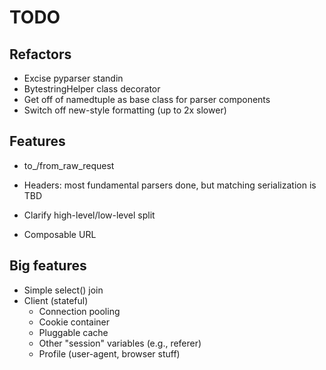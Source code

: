 # TODO

## Refactors

- Excise pyparser standin
- BytestringHelper class decorator
- Get off of namedtuple as base class for parser components
- Switch off new-style formatting (up to 2x slower)

## Features

- to_/from_raw_request
- Headers: most fundamental parsers done, but matching serialization is TBD

- Clarify high-level/low-level split
- Composable URL


## Big features

- Simple select() join
- Client (stateful)
  - Connection pooling
  - Cookie container
  - Pluggable cache
  - Other "session" variables (e.g., referer)
  - Profile (user-agent, browser stuff)
